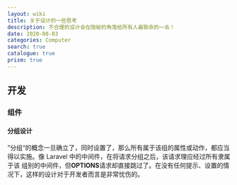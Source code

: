 ```yaml
---
layout: wiki
title: 关于设计的一些思考
description: 不合理的设计会在隐秘的角落给所有人最致命的一击！
date: 2020-08-03
categories: Computer
search: true
catalogue: true
prism: true
---
```


## 开发

### 组件

#### 分组设计

”分组“的概念一旦确立了，同时设置了，那么所有属于该组的属性或动作，都应当得以实施。像 Laravel 中的中间件，在将请求分组之后，该请求理应经过所有隶属于该
组别的中间件，但**OPTIONS**请求却直接跳过了。在没有任何提示、设置的情况下，这样的设计对于开发者而言是非常忧伤的。
